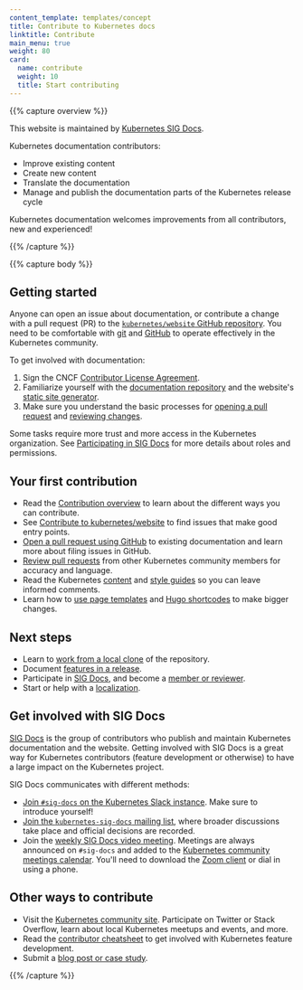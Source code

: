 ```yaml
---
content_template: templates/concept
title: Contribute to Kubernetes docs
linktitle: Contribute
main_menu: true
weight: 80
card:
  name: contribute
  weight: 10
  title: Start contributing
---
```


{{% capture overview %}}

This website is maintained by
[Kubernetes SIG Docs](/docs/contribute/#get-involved-with-sig-docs).

Kubernetes documentation contributors:

- Improve existing content
- Create new content
- Translate the documentation
- Manage and publish the documentation parts of the Kubernetes release cycle

Kubernetes documentation welcomes improvements from all contributors, new and
experienced!

{{% /capture %}}

{{% capture body %}}

## Getting started

Anyone can open an issue about documentation, or contribute a change with a pull
request (PR) to the
[`kubernetes/website` GitHub repository](https://github.com/kubernetes/website).
You need to be comfortable with [git](https://git-scm.com/) and
[GitHub](https://lab.github.com/) to operate effectively in the Kubernetes
community.

To get involved with documentation:

1. Sign the CNCF
   [Contributor License Agreement](https://github.com/kubernetes/community/blob/master/CLA.md).
2. Familiarize yourself with the
   [documentation repository](https://github.com/kubernetes/website) and the
   website's [static site generator](https://gohugo.io).
3. Make sure you understand the basic processes for
   [opening a pull request](/docs/contribute/new-content/new-content/) and
   [reviewing changes](/docs/contribute/review/reviewing-prs/).

Some tasks require more trust and more access in the Kubernetes organization.
See [Participating in SIG Docs](/docs/contribute/participating/) for more
details about roles and permissions.

## Your first contribution

- Read the [Contribution overview](/docs/contribute/new-content/overview/) to
  learn about the different ways you can contribute.
- See
  [Contribute to kubernetes/website](https://github.com/kubernetes/website/contribute)
  to find issues that make good entry points.
- [Open a pull request using GitHub](/docs/contribute/new-content/new-content/#changes-using-github)
  to existing documentation and learn more about filing issues in GitHub.
- [Review pull requests](/docs/contribute/review/reviewing-prs/) from other
  Kubernetes community members for accuracy and language.
- Read the Kubernetes [content](/docs/contribute/style/content-guide/) and
  [style guides](/docs/contribute/style/style-guide/) so you can leave informed
  comments.
- Learn how to [use page templates](/docs/contribute/style/page-templates/) and
  [Hugo shortcodes](/docs/contribute/style/hugo-shortcodes/) to make bigger
  changes.

## Next steps

- Learn to
  [work from a local clone](/docs/contribute/new-content/new-content/#fork-the-repo)
  of the repository.
- Document [features in a release](/docs/contribute/new-content/new-features/).
- Participate in [SIG Docs](/docs/contribute/participating/), and become a
  [member or reviewer](/docs/contribute/participating/#roles-and-responsibilities).
- Start or help with a [localization](/docs/contribute/localization/).

## Get involved with SIG Docs

[SIG Docs](/docs/contribute/participating/) is the group of contributors who
publish and maintain Kubernetes documentation and the website. Getting involved
with SIG Docs is a great way for Kubernetes contributors (feature development or
otherwise) to have a large impact on the Kubernetes project.

SIG Docs communicates with different methods:

- [Join `#sig-docs` on the Kubernetes Slack instance](http://slack.k8s.io/).
  Make sure to introduce yourself!
- [Join the `kubernetes-sig-docs` mailing list](https://groups.google.com/forum/#!forum/kubernetes-sig-docs),
  where broader discussions take place and official decisions are recorded.
- Join the
  [weekly SIG Docs video meeting](https://github.com/kubernetes/community/tree/master/sig-docs).
  Meetings are always announced on `#sig-docs` and added to the
  [Kubernetes community meetings calendar](https://calendar.google.com/calendar/embed?src=cgnt364vd8s86hr2phapfjc6uk%40group.calendar.google.com&ctz=America/Los_Angeles).
  You'll need to download the [Zoom client](https://zoom.us/download) or dial in
  using a phone.

## Other ways to contribute

- Visit the [Kubernetes community site](/community/). Participate on Twitter or
  Stack Overflow, learn about local Kubernetes meetups and events, and more.
- Read the
  [contributor cheatsheet](https://github.com/kubernetes/community/tree/master/contributors/guide/contributor-cheatsheet)
  to get involved with Kubernetes feature development.
- Submit a
  [blog post or case study](/docs/contribute/new-content/blogs-case-studies/).

{{% /capture %}}
